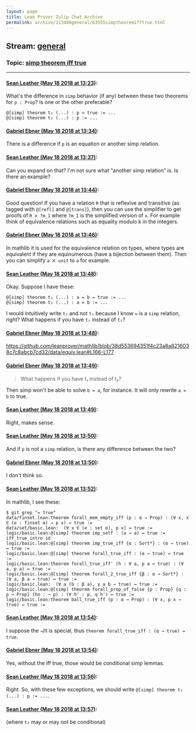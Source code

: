 ```yaml
---
layout: page
title: Lean Prover Zulip Chat Archive 
permalink: archive/113488general/63555simptheoremifftrue.html
---
```


## Stream: [general](index.html)
### Topic: [simp theorem iff true](63555simptheoremifftrue.html)

---

#### [Sean Leather (May 18 2018 at 13:23)](https://leanprover.zulipchat.com/#narrow/stream/113488-general/topic/simp%20theorem%20iff%20true/near/126744334):
What's the difference in `simp` behavior (if any) between these two theorems for `p : Prop`? Is one or the other preferable?

```lean
@[simp] theorem t₁ (...) : p ↔ true := ...
@[simp] theorem t₂ (...) : p := ...
```

#### [Gabriel Ebner (May 18 2018 at 13:34)](https://leanprover.zulipchat.com/#narrow/stream/113488-general/topic/simp%20theorem%20iff%20true/near/126744745):
There is a difference if `p` is an equation or another simp relation.

#### [Sean Leather (May 18 2018 at 13:37)](https://leanprover.zulipchat.com/#narrow/stream/113488-general/topic/simp%20theorem%20iff%20true/near/126744833):
Can you expand on that? I'm not sure what “another simp relation” is. Is there an example?

#### [Gabriel Ebner (May 18 2018 at 13:44)](https://leanprover.zulipchat.com/#narrow/stream/113488-general/topic/simp%20theorem%20iff%20true/near/126745082):
Good question! If you have a relation `R` that is reflexive and transitive (as tagged with `@[refl]` and `@[trans]`), then you can use the simplifier to get proofs of `R x ?m_1` where `?m_1` is the simplified version of `x`.  For example think of equivalence relations such as equality modulo k in the integers.

#### [Gabriel Ebner (May 18 2018 at 13:46)](https://leanprover.zulipchat.com/#narrow/stream/113488-general/topic/simp%20theorem%20iff%20true/near/126745137):
In mathlib it is used for the equivalence relation on types, where types are equivalent if they are equinumerous (have a bijection between them).  Then you can simplify `a ⨉ unit` to `a` for example.

#### [Sean Leather (May 18 2018 at 13:48)](https://leanprover.zulipchat.com/#narrow/stream/113488-general/topic/simp%20theorem%20iff%20true/near/126745205):
Okay. Suppose I have these:

```lean
@[simp] theorem t₁ (...) : a = b ↔ true := ...
@[simp] theorem t₂ (...) : a = b := ...
```

I would intuitively write `t₂` and not `t₁` because I know `=` is a `simp` relation, right? What happens if you have `t₁` instead of `t₂`?

#### [Gabriel Ebner (May 18 2018 at 13:48)](https://leanprover.zulipchat.com/#narrow/stream/113488-general/topic/simp%20theorem%20iff%20true/near/126745206):
https://github.com/leanprover/mathlib/blob/38d553694351f4c23a8a8216038c7c8abcb7cd32/data/equiv.lean#L166-L177

#### [Gabriel Ebner (May 18 2018 at 13:49)](https://leanprover.zulipchat.com/#narrow/stream/113488-general/topic/simp%20theorem%20iff%20true/near/126745209):
> What happens if you have t₁ instead of t₂?

Then simp won't be able to solve `b = a`, for instance.  It will only rewrite `a = b` to true.

#### [Sean Leather (May 18 2018 at 13:49)](https://leanprover.zulipchat.com/#narrow/stream/113488-general/topic/simp%20theorem%20iff%20true/near/126745224):
Right, makes sense.

#### [Sean Leather (May 18 2018 at 13:50)](https://leanprover.zulipchat.com/#narrow/stream/113488-general/topic/simp%20theorem%20iff%20true/near/126745275):
And if `p` is not a `simp` relation, is there any difference between the two?

#### [Gabriel Ebner (May 18 2018 at 13:50)](https://leanprover.zulipchat.com/#narrow/stream/113488-general/topic/simp%20theorem%20iff%20true/near/126745277):
I don't think so.

#### [Sean Leather (May 18 2018 at 13:52)](https://leanprover.zulipchat.com/#narrow/stream/113488-general/topic/simp%20theorem%20iff%20true/near/126745343):
In mathlib, I see these:

```lean
$ git grep "↔ true"
data/finset.lean:theorem forall_mem_empty_iff (p : α → Prop) : (∀ x, x ∈ (∅ : finset α) → p x) ↔ true :=
data/set/basic.lean:  (∀ x ∈ (∅ : set α), p x) ↔ true :=
logic/basic.lean:@[simp] theorem imp_self : (a → a) ↔ true := iff_true_intro id
logic/basic.lean:@[simp] theorem imp_true_iff {α : Sort*} : (α → true) ↔ true :=
logic/basic.lean:@[simp] theorem forall_true_iff : (α → true) ↔ true :=
logic/basic.lean:theorem forall_true_iff' (h : ∀ a, p a ↔ true) : (∀ a, p a) ↔ true :=
logic/basic.lean:@[simp] theorem forall_2_true_iff {β : α → Sort*} : (∀ a, β a → true) ↔ true :=
logic/basic.lean:  (∀ a (b : β a), γ a b → true) ↔ true :=
logic/basic.lean:@[simp] theorem forall_prop_of_false {p : Prop} {q : p → Prop} (hn : ¬ p) : (∀ h' : p, q h') ↔ true :=
logic/basic.lean:theorem ball_true_iff (p : α → Prop) : (∀ x, p x → true) ↔ true :=
```

#### [Sean Leather (May 18 2018 at 13:54)](https://leanprover.zulipchat.com/#narrow/stream/113488-general/topic/simp%20theorem%20iff%20true/near/126745409):
I suppose the `→`/`Π` is special, thus `theorem forall_true_iff : (α → true) ↔ true`.

#### [Gabriel Ebner (May 18 2018 at 13:54)](https://leanprover.zulipchat.com/#narrow/stream/113488-general/topic/simp%20theorem%20iff%20true/near/126745419):
Yes, without the iff true, those would be conditional simp lemmas.

#### [Sean Leather (May 18 2018 at 13:56)](https://leanprover.zulipchat.com/#narrow/stream/113488-general/topic/simp%20theorem%20iff%20true/near/126745473):
Right. So, with these few exceptions, we should write `@[simp] theorem t₂ (...) : p := ...`.

#### [Sean Leather (May 18 2018 at 13:57)](https://leanprover.zulipchat.com/#narrow/stream/113488-general/topic/simp%20theorem%20iff%20true/near/126745495):
(where `t₂` may or may not be conditional)

